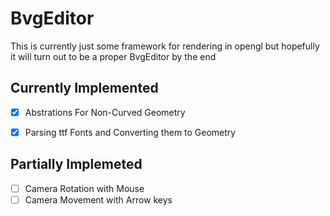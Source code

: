 # BvgEditor

This is currently just some framework for rendering in opengl but hopefully it will 
turn out to be a proper BvgEditor by the end 

## Currently Implemented ##
 - [x] Abstrations For Non-Curved Geometry
 - [x] Parsing ttf Fonts and Converting them to Geometry


## Partially Implemeted ##
 - [ ] Camera Rotation with Mouse
 - [ ] Camera Movement with Arrow keys
